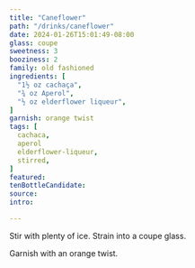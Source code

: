 ```yaml
---
title: "Caneflower"
path: "/drinks/caneflower"
date: 2024-01-26T15:01:49-08:00
glass: coupe
sweetness: 3
booziness: 2
family: old fashioned
ingredients: [
  "1½ oz cachaça",
  "¾ oz Aperol",
  "½ oz elderflower liqueur",
]
garnish: orange twist
tags: [
  cachaca,
  aperol
  elderflower-liqueur,
  stirred,
]
featured:
tenBottleCandidate:
source:
intro:

---
```

Stir with plenty of ice. Strain into a coupe glass.

Garnish with an orange twist.
